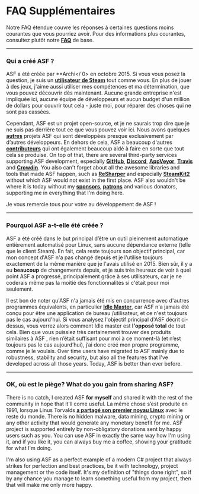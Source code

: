 # FAQ Supplémentaires

Notre FAQ étendue couvre les réponses à certaines questions moins courantes que vous pourriez avoir. Pour des informations plus courantes, consultez plutôt notre **[FAQ](https://github.com/JustArchiNET/ArchiSteamFarm/wiki/FAQ)** de base.

* * *

### Qui a créé ASF ?

ASF a été créée par **Archi</ 0> en octobre 2015. Si vous vous posez la question, je suis un **[utilisateur de Steam](https://steamcommunity.com/profiles/76561198006963719)** tout comme vous. En plus de jouer à des jeux, j'aime aussi utiliser mes compétences et ma détermination, que vous pouvez découvrir dès maintenant. Aucune grande entreprise n'est impliquée ici, aucune équipe de développeurs et aucun budget d'un million de dollars pour couvrir tout cela - juste moi, pour réparer des choses qui ne sont pas cassées.</p> 

Cependant, ASF est un projet open-source, et je ne saurais trop dire que je ne suis pas derrière tout ce que vous pouvez voir ici. Nous avons quelques **[autres](https://github.com/JustArchiNET?q=ASF-)** projets ASF qui sont développées presque exclusivement par d’autres développeurs. En dehors de cela, ASF a beaucoup d'autres **[contributeurs](https://github.com/JustArchiNET/ArchiSteamFarm/graphs/contributors)** qui ont également beaucoup aidé à faire en sorte que tout cela se produise. On top of that, there are several third-party services supporting ASF development, especially **[GitHub](https://github.com)**, **[Discord](https://discordapp.com/open-source)**, **[AppVeyor](https://www.appveyor.com)**, **[Travis](https://travis-ci.com)** and **[Crowdin](https://crowdin.com)**. You also can't forget about all the awesome libraries and tools that made ASF happen, such as **[ReSharper](https://www.jetbrains.com/resharper)** and especially **[SteamKit2](https://github.com/SteamRE/SteamKit)** without which ASF would not exist in the first place. ASF also wouldn't be where it is today without my **[sponsors](https://github.com/sponsors/JustArchi)**, **[patrons](https://www.patreon.com/JustArchi)** and various donators, supporting me in everything that I'm doing here.

Je vous remercie tous pour votre au développement de ASF !

* * *

### Pourquoi ASF a-t-elle été créée ?

ASF a été créé dans le but principal d’être un outil pleinement automatique entièrement automatisé pour Linux, sans aucune dépendance externe (telle que le client Steam). En fait, cela reste toujours son objectif principal, car mon concept d'ASF n'a pas changé depuis et je l'utilise toujours exactement de la même manière que je l'avais utilisé en 2015. Bien sûr, il y a eu **beaucoup** de changements depuis, et je suis très heureux de voir à quel point ASF a progressé, principalement grâce à ses utilisateurs, car je ne coderais même pas la moitié des fonctionnalités si c'était pour moi seulement.

Il est bon de noter qu'ASF n'a jamais été mis en concurrence avec d'autres programmes équivalents, en particulier **[Idle Master](https://www.steamidlemaster.com)**, car ASF n'a jamais été conçu pour être une application de bureau /utilisateur, et ce n'est toujours pas le cas aujourd'hui. Si vous analysez l'objectif principal d'ASF décrit ci-dessus, vous verrez alors comment Idle master est **l'opposé total** de tout cela. Bien que vous puissiez très certainement trouver des produits similaires à ASF , rien n’était suffisant pour moi à ce moment-là (et n’est toujours pas le cas aujourd’hui), j’ai donc créé mon propre programme, comme je le voulais. Over time users have migrated to ASF mainly due to robustness, stability and security, but also all the features that I've developed across all those years. Today, ASF is better than ever before.

* * *

### OK, où est le piège? What do you gain from sharing ASF?

There is no catch, I created ASF **for myself** and shared it with the rest of the community in hope that it'll come useful. La même chose s’est produite en 1991, lorsque Linus Torvalds **[a partagé son premier noyau Linux](https://groups.google.com/forum/#!msg/comp.os.Minix/dlNtH7RRrGA/SwRavCzVE7gJ)** avec le reste du monde. There is no hidden malware, data mining, crypto mining or any other activity that would generate any monetary benefit for me. ASF project is supported entirely by non-obligatory donations sent by happy users such as you. You can use ASF in exactly the same way how I'm using it, and if you like it, you can always buy me a coffee, showing your gratitude for what I'm doing.

I'm also using ASF as a perfect example of a modern C# project that always strikes for perfection and best practices, be it with technology, project management or the code itself. It's my definition of "things done right", so if by any chance you manage to learn something useful from my project, then that will make me only more happy.